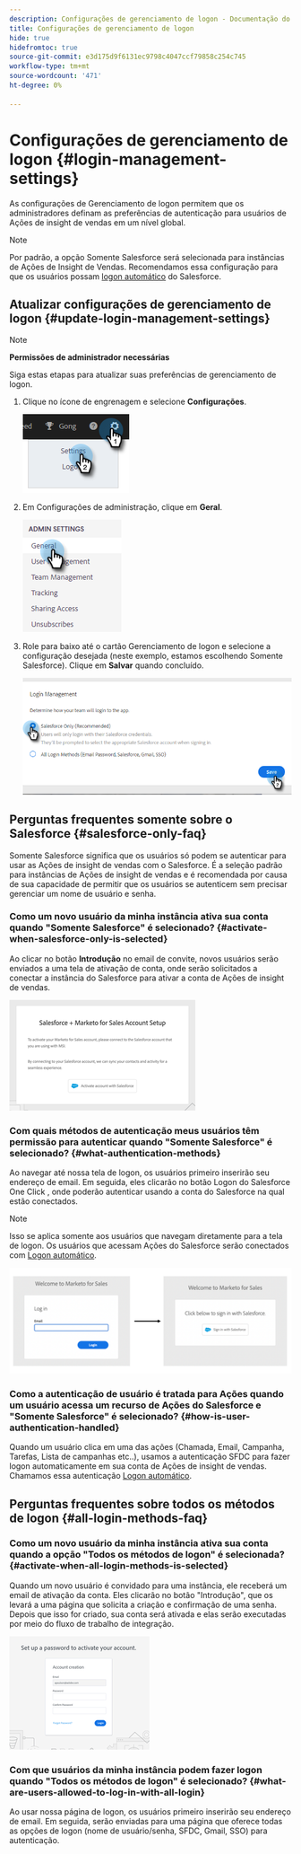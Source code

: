 ```yaml
---
description: Configurações de gerenciamento de logon - Documentação do Marketo - Documentação do produto
title: Configurações de gerenciamento de logon
hide: true
hidefromtoc: true
source-git-commit: e3d175d9f6131ec9798c4047ccf79858c254c745
workflow-type: tm+mt
source-wordcount: '471'
ht-degree: 0%

---
```


# Configurações de gerenciamento de logon {#login-management-settings}

As configurações de Gerenciamento de logon permitem que os administradores definam as preferências de autenticação para usuários de Ações de insight de vendas em um nível global.

>[!NOTE]
>
>Por padrão, a opção Somente Salesforce será selecionada para instâncias de Ações de Insight de Vendas. Recomendamos essa configuração para que os usuários possam [logon automático](/help/marketo/product-docs/marketo-sales-insight/actions/admin/auto-login-from-salesforce.md) do Salesforce.

## Atualizar configurações de gerenciamento de logon {#update-login-management-settings}

>[!NOTE]
>
>**Permissões de administrador necessárias**

Siga estas etapas para atualizar suas preferências de gerenciamento de logon.

1. Clique no ícone de engrenagem e selecione **Configurações**.

   ![](assets/login-management-settings-1.png)

1. Em Configurações de administração, clique em **Geral**.

   ![](assets/login-management-settings-2.png)

1. Role para baixo até o cartão Gerenciamento de logon e selecione a configuração desejada (neste exemplo, estamos escolhendo Somente Salesforce). Clique em **Salvar** quando concluído.

   ![](assets/login-management-settings-3.png)

## Perguntas frequentes somente sobre o Salesforce {#salesforce-only-faq}

Somente Salesforce significa que os usuários só podem se autenticar para usar as Ações de insight de vendas com o Salesforce. É a seleção padrão para instâncias de Ações de insight de vendas e é recomendada por causa de sua capacidade de permitir que os usuários se autenticem sem precisar gerenciar um nome de usuário e senha.

### Como um novo usuário da minha instância ativa sua conta quando &quot;Somente Salesforce&quot; é selecionado? {#activate-when-salesforce-only-is-selected}

Ao clicar no botão **Introdução** no email de convite, novos usuários serão enviados a uma tela de ativação de conta, onde serão solicitados a conectar a instância do Salesforce para ativar a conta de Ações de insight de vendas.

![](assets/login-management-settings-4.png)

### Com quais métodos de autenticação meus usuários têm permissão para autenticar quando &quot;Somente Salesforce&quot; é selecionado? {#what-authentication-methods}

Ao navegar até nossa tela de logon, os usuários primeiro inserirão seu endereço de email. Em seguida, eles clicarão no botão Logon do Salesforce One Click , onde poderão autenticar usando a conta do Salesforce na qual estão conectados.

>[!NOTE]
>
>Isso se aplica somente aos usuários que navegam diretamente para a tela de logon. Os usuários que acessam Ações do Salesforce serão conectados com [Logon automático](/help/marketo/product-docs/marketo-sales-insight/actions/admin/auto-login-from-salesforce.md).

![](assets/login-management-settings-5.png)

### Como a autenticação de usuário é tratada para Ações quando um usuário acessa um recurso de Ações do Salesforce e &quot;Somente Salesforce&quot; é selecionado? {#how-is-user-authentication-handled}

Quando um usuário clica em uma das ações (Chamada, Email, Campanha, Tarefas, Lista de campanhas etc..), usamos a autenticação SFDC para fazer logon automaticamente em sua conta de Ações de insight de vendas. Chamamos essa autenticação [Logon automático](/help/marketo/product-docs/marketo-sales-insight/actions/admin/auto-login-from-salesforce.md).

## Perguntas frequentes sobre todos os métodos de logon {#all-login-methods-faq}

### Como um novo usuário da minha instância ativa sua conta quando a opção &quot;Todos os métodos de logon&quot; é selecionada? {#activate-when-all-login-methods-is-selected}

Quando um novo usuário é convidado para uma instância, ele receberá um email de ativação da conta. Eles clicarão no botão &quot;Introdução&quot;, que os levará a uma página que solicita a criação e confirmação de uma senha. Depois que isso for criado, sua conta será ativada e elas serão executadas por meio do fluxo de trabalho de integração.

![](assets/login-management-settings-6.png)

### Com que usuários da minha instância podem fazer logon quando &quot;Todos os métodos de logon&quot; é selecionado? {#what-are-users-allowed-to-log-in-with-all-login}

Ao usar nossa página de logon, os usuários primeiro inserirão seu endereço de email. Em seguida, serão enviadas para uma página que oferece todas as opções de logon (nome de usuário/senha, SFDC, Gmail, SSO) para autenticação.
